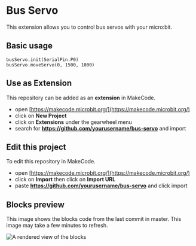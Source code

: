 # Bus Servo

This extension allows you to control bus servos with your micro:bit.

## Basic usage

```blocks
busServo.init(SerialPin.P0)
busServo.moveServo(0, 1500, 1000)
```

## Use as Extension

This repository can be added as an **extension** in MakeCode.

* open [https://makecode.microbit.org/](https://makecode.microbit.org/)
* click on **New Project**
* click on **Extensions** under the gearwheel menu
* search for **https://github.com/yourusername/bus-servo** and import

## Edit this project

To edit this repository in MakeCode.

* open [https://makecode.microbit.org/](https://makecode.microbit.org/)
* click on **Import** then click on **Import URL**
* paste **https://github.com/yourusername/bus-servo** and click import

## Blocks preview

This image shows the blocks code from the last commit in master.
This image may take a few minutes to refresh.

![A rendered view of the blocks](https://github.com/yourusername/bus-servo/raw/master/.github/makecode/blocks.png)

